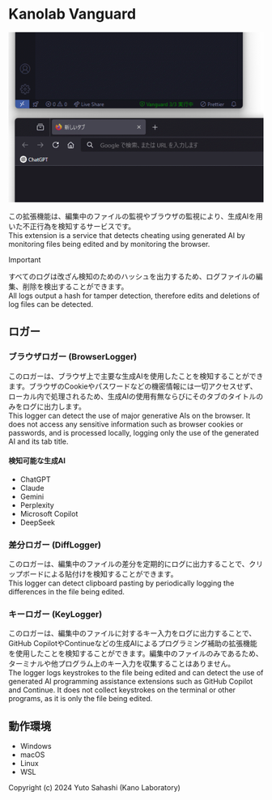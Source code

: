 # Kanolab Vanguard

![vanguard](./images/vanguard.gif)

この拡張機能は、編集中のファイルの監視やブラウザの監視により、生成AIを用いた不正行為を検知するサービスです。\
This extension is a service that detects cheating using generated AI by monitoring files being edited and by monitoring the browser.

> [!IMPORTANT]
> すべてのログは改ざん検知のためのハッシュを出力するため、ログファイルの編集、削除を検出することができます。\
> All logs output a hash for tamper detection, therefore edits and deletions of log files can be detected.

## ロガー

### ブラウザロガー (BrowserLogger)

このロガーは、ブラウザ上で主要な生成AIを使用したことを検知することができます。ブラウザのCookieやパスワードなどの機密情報には一切アクセスせず、ローカル内で処理されるため、生成AIの使用有無ならびにそのタブのタイトルのみをログに出力します。\
This logger can detect the use of major generative AIs on the browser. It does not access any sensitive information such as browser cookies or passwords, and is processed locally, logging only the use of the generated AI and its tab title.

#### 検知可能な生成AI

- ChatGPT
- Claude
- Gemini
- Perplexity
- Microsoft Copilot
- DeepSeek

### 差分ロガー (DiffLogger)

このロガーは、編集中のファイルの差分を定期的にログに出力することで、クリップボードによる貼付けを検知することができます。\
This logger can detect clipboard pasting by periodically logging the differences in the file being edited.

### キーロガー (KeyLogger)

このロガーは、編集中のファイルに対するキー入力をログに出力することで、GitHub CopilotやContinueなどの生成AIによるプログラミング補助の拡張機能を使用したことを検知することができます。編集中のファイルのみであるため、ターミナルや他プログラム上のキー入力を収集することはありません。\
The logger logs keystrokes to the file being edited and can detect the use of generated AI programming assistance extensions such as GitHub Copilot and Continue. It does not collect keystrokes on the terminal or other programs, as it is only the file being edited.

## 動作環境

- Windows
- macOS
- Linux
- WSL

Copyright (c) 2024 Yuto Sahashi (Kano Laboratory)
